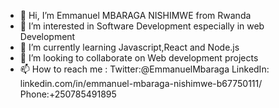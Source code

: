 - 👋 Hi, I’m Emmanuel MBARAGA NISHIMWE from Rwanda
- 👀 I’m interested in Software Development especially in web Development
- 🌱 I’m currently learning Javascript,React and Node.js
- 💞️ I’m looking to collaborate on Web development projects
- 📫 How to reach me :
Twitter:@EmmanuelMbaraga
LinkedIn: linkedin.com/in/emmanuel-mbaraga-nishimwe-b67750111/
Phone:+250785491895

<!---
emmymbaraga/emmymbaraga is a ✨ special ✨ repository because its `README.md` (this file) appears on your GitHub profile.
You can click the Preview link to take a look at your changes.
--->
